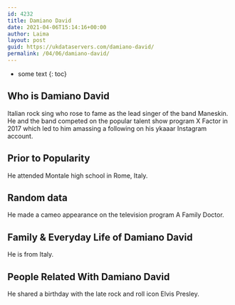 ```yaml
---
id: 4232
title: Damiano David
date: 2021-04-06T15:14:16+00:00
author: Laima
layout: post
guid: https://ukdataservers.com/damiano-david/
permalink: /04/06/damiano-david/
---
```


* some text
{: toc}


## Who is Damiano David
                  
                  
                  
Italian rock sing who rose to fame as the lead singer of the band Maneskin. He and the band competed on the popular talent show program X Factor in 2017 which led to him amassing a following on his ykaaar Instagram account. 
                  
              
            
              
            
                
                
                
## Prior to Popularity
                  
                  
                  
He attended Montale high school in Rome, Italy. 
                  
              
            
              
            
                
                
                
## Random data
                  
                  
                  
He made a cameo appearance on the television program A Family Doctor. 
                  
              
            
              
            
                
                
                
## Family & Everyday Life of Damiano David
                  
                  
                  
He is from Italy.  
                  
              
            
              
            
                
                
                
## People Related With Damiano David
                  
                  
                  
He shared a birthday with the late rock and roll icon Elvis Presley.  
                  
              
            
              
            
                
              
            
              
              
            
            
              
            
          
          
          